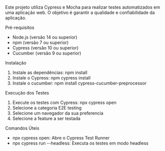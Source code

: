 Este projeto utiliza Cypress e Mocha para realizar testes automatizados em uma aplicação web. O objetivo é garantir a qualidade e confiabilidade da aplicação.

Pré-requisitos

- Node.js (versão 14 ou superior)
- npm (versão 7 ou superior)
- Cypress (versão 10 ou superior)
- Cucumber (versão 9 ou superior)

Instalação

1. Instale as dependências: npm install
2. Instale o Cypress: npm cypress install
3. Instale o cucumber: npm install cypress-cucumber-preprocessor


Execução dos Testes

1. Execute os testes com Cypress: npx cypress open
2. Selecione a categoria E2E testing
3. Selecione um navegador da sua preferencia
4. Selecione a feature a ser testada

Comandos Úteis

- npx cypress open: Abre o Cypress Test Runner
- npx cypress run --headless: Executa os testes em modo headless

